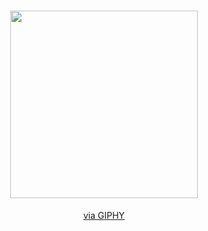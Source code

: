 <h1 align="center">
  <img src="https://media.giphy.com/media/L3Vca26EaTIEU/giphy.gif" width="300" height="300">
</h1>

<p align="center">
  <a href="https://giphy.com/gifs/mic-processing-programming-L3Vca26EaTIEU">
    via GIPHY
  </a>
</p>
